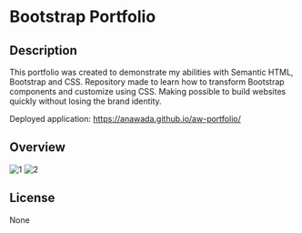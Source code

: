 # Bootstrap Portfolio

## Description 

This portfolio was created to demonstrate my abilities with Semantic HTML, Bootstrap and CSS. Repository made to learn how to transform Bootstrap components and customize using CSS. Making possible to build websites quickly without losing the brand identity. 

Deployed application: https://anawada.github.io/aw-portfolio/

## Overview

![1](https://user-images.githubusercontent.com/108739635/207351166-a241f698-ec13-4e04-9100-e0a56de9b8ff.png)
![2](https://user-images.githubusercontent.com/108739635/207351228-44bc9b5d-2670-4197-a91b-ba8120f0d73f.png)

## License

None
